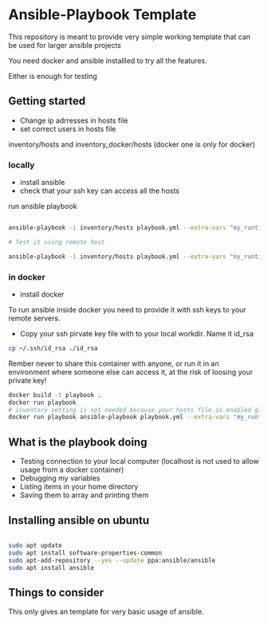 # Ansible-Playbook Template

This repository is meant to provide very simple working template that can be used for larger ansible projects

You need docker and ansible installled to try all the features.

Either is enough for testing

## Getting started 

- Change ip adrresses in hosts file
- set correct users in hosts file

inventory/hosts and inventory_docker/hosts (docker one is only for docker)

### locally

- install ansible
- check that your ssh key can access all the hosts

run ansible playbook
```bash

ansible-playbook -i inventory/hosts playbook.yml --extra-vars "my_runtime_var=set_at_runtime"

# Test it using remote host

ansible-playbook -i inventory/hosts playbook.yml --extra-vars "my_runtime_var=now_different variable_host=remote"


```

### in docker

- install docker

To run ansible inside docker you need to provide it with ssh keys to your remote servers. 

- Copy your ssh pirvate key file with to your local workdir. Name it id_rsa

```bash
cp ~/.ssh/id_rsa ./id_rsa
```

Rember never to share this container with anyone, or run it in an environment where someone else can access it, at the risk of loosing your private key!

```bash
docker build -t playbook .
docker run playbook
# inventory setting is not needed because your hosts file is enabled globally
docker run playbook ansible-playbook playbook.yml --extra-vars "my_runtime_var=now_different_and_in_docker variable_host=remote"

```



## What is the playbook doing

- Testing connection to your local computer (localhost  is not used to allow usage from  a docker container)
- Debugging my variables
- Listing items in your home directory
- Saving them to array and printing them

## Installing ansible on ubuntu

```bash

sudo apt update
sudo apt install software-properties-common
sudo apt-add-repository --yes --update ppa:ansible/ansible
sudo apt install ansible

```

## Things to consider

This only gives an template for very basic usage of ansible. 
